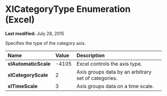
# XlCategoryType Enumeration (Excel)

 **Last modified:** July 28, 2015

Specifies the type of the category axis.


|**Name**|**Value**|**Description**|
|:-----|:-----|:-----|
| **xlAutomaticScale**|-4105|Excel controls the axis type.|
| **xlCategoryScale**|2|Axis groups data by an arbitrary set of categories.|
| **xlTimeScale**|3|Axis groups data on a time scale.|
